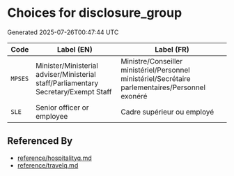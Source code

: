 # Choices for disclosure_group

Generated 2025-07-26T00:47:44 UTC

| Code | Label (EN) | Label (FR) |
|------|------------|------------|
| `MPSES` | Minister/Ministerial adviser/Ministerial staff/Parliamentary Secretary/Exempt Staff | Ministre/Conseiller ministériel/Personnel ministériel/Secrétaire parlementaires/Personnel exonéré |
| `SLE` | Senior officer or employee | Cadre supérieur ou employé |


## Referenced By

- [reference/hospitalityq.md](../reference/hospitalityq.md)
- [reference/travelq.md](../reference/travelq.md)

